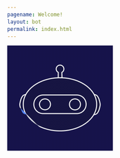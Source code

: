 ```yaml
---
pagename: Welcome!
layout: bot
permalink: index.html
---
```


<div id="caseyContainer">
<div id="botLoader">
  <img src="img/botLoader.gif" />
</div>
<div id="typing">
<!-- Credit: https://dribbble.com/shots/5092176-Newton-Loader -->
<div class="gooey">
<div class="dots">
  <span></span>
  <span></span>
  <span></span>
</div>
</div></div>
</div>
<!-- <i id="bottomLink" class="fas fa-arrow-down"></i> -->

